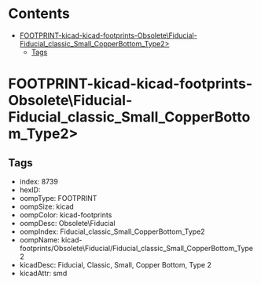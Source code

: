 



Contents
========

* [FOOTPRINT-kicad-kicad-footprints-Obsolete\Fiducial-Fiducial_classic_Small_CopperBottom_Type2>](#footprint-kicad-kicad-footprints-obsoletefiducial-fiducial_classic_small_copperbottom_type2)
	* [Tags](#tags)

# FOOTPRINT-kicad-kicad-footprints-Obsolete\Fiducial-Fiducial_classic_Small_CopperBottom_Type2>

## Tags

- index: 8739
- hexID: 
- oompType: FOOTPRINT
- oompSize: kicad
- oompColor: kicad-footprints
- oompDesc: Obsolete\Fiducial
- oompIndex: Fiducial_classic_Small_CopperBottom_Type2
- oompName: kicad-footprints/Obsolete\Fiducial/Fiducial_classic_Small_CopperBottom_Type2
- kicadDesc: Fiducial, Classic, Small, Copper Bottom, Type 2
- kicadAttr: smd
